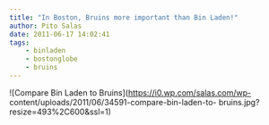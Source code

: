 ```yaml
---
title: "In Boston, Bruins more important than Bin Laden!"
author: Pito Salas
date: 2011-06-17 14:02:41
tags:
    - binladen
    - bostonglobe
    - bruins
---
```



![Compare Bin Laden to Bruins](https://i0.wp.com/salas.com/wp-
content/uploads/2011/06/34591-compare-bin-laden-to-
bruins.jpg?resize=493%2C600&ssl=1)


